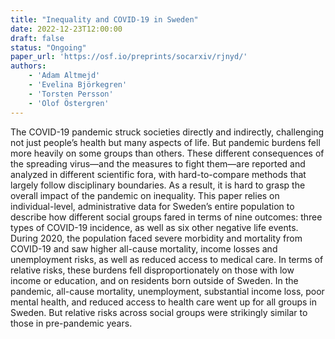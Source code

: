 ```yaml
---
title: "Inequality and COVID-19 in Sweden"
date: 2022-12-23T12:00:00
draft: false
status: "Ongoing"
paper_url: 'https://osf.io/preprints/socarxiv/rjnyd/'
authors:
    - 'Adam Altmejd'
    - 'Evelina Björkegren'
    - 'Torsten Persson'
    - 'Olof Östergren'
---
```


The COVID-19 pandemic struck societies directly and indirectly, challenging not just people’s health but many aspects of life. But pandemic burdens fell more heavily on some groups than others. These different consequences of the spreading virus—and the measures to fight them—are reported and analyzed in different scientific fora, with hard-to-compare methods that largely follow disciplinary boundaries. As a result, it is hard to grasp the overall impact of the pandemic on inequality. This paper relies on individual-level, administrative data for Sweden’s entire population to describe how different social groups fared in terms of nine outcomes: three types of COVID-19 incidence, as well as six other negative life events. During 2020, the population faced severe morbidity and mortality from COVID-19 and saw higher all-cause mortality, income losses and unemployment risks, as well as reduced access to medical care. In terms of relative risks, these burdens fell disproportionately on those with low income or education, and on residents born outside of Sweden. In the pandemic, all-cause mortality, unemployment, substantial income loss, poor mental health, and reduced access to health care went up for all groups in Sweden. But relative risks across social groups were strikingly similar to those in pre-pandemic years.